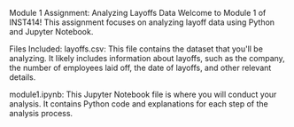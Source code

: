 
Module 1 Assignment: Analyzing Layoffs Data
Welcome to Module 1 of INST414! This assignment focuses on analyzing layoff data using Python and Jupyter Notebook.

Files Included:
layoffs.csv: This file contains the dataset that you'll be analyzing. It likely includes information about layoffs, such as the company, the number of employees laid off, the date of layoffs, and other relevant details.

module1.ipynb: This Jupyter Notebook file is where you will conduct your analysis. It contains Python code and explanations for each step of the analysis process.
